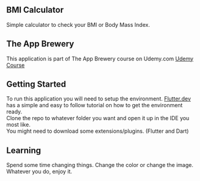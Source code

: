 ## BMI Calculator
Simple calculator to check your BMI or Body Mass Index.

## The App Brewery
This application is part of The App Brewery course on Udemy.com
[Udemy Course](https://www.udemy.com/course/flutter-bootcamp-with-dart/?referralCode=2B7724A180C0502A2547)

## Getting Started
To run this application you will need to setup the environment.
[Flutter.dev](https://flutter.dev/docs/get-started/install) has a simple and easy to follow tutorial
on how to get the environment ready. <br>
Clone the repo to whatever folder you want and open it up in the IDE you most like. <br>
You might need to download some extensions/plugins. (Flutter and Dart)

## Learning
Spend some time changing things. Change the color or change the image. Whatever you do, enjoy it.